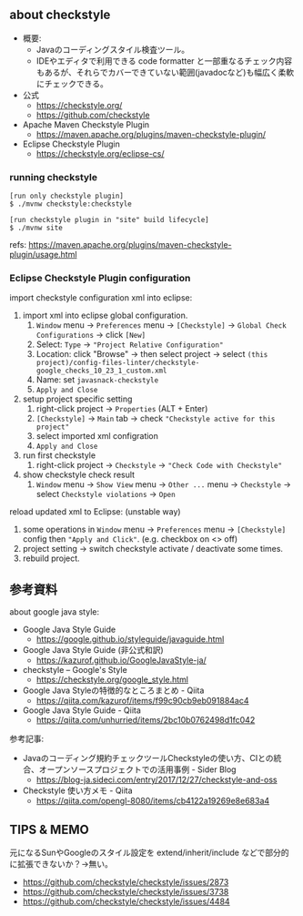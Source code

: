 ## about checkstyle

- 概要:
  - Javaのコーディングスタイル検査ツール。
  - IDEやエディタで利用できる code formatter と一部重なるチェック内容もあるが、それらでカバーできていない範囲(javadocなど)も幅広く柔軟にチェックできる。
- 公式
  - https://checkstyle.org/
  - https://github.com/checkstyle
- Apache Maven Checkstyle Plugin
  - https://maven.apache.org/plugins/maven-checkstyle-plugin/
- Eclipse Checkstyle Plugin
  - https://checkstyle.org/eclipse-cs/

### running checkstyle 

```
[run only checkstyle plugin]
$ ./mvnw checkstyle:checkstyle

[run checkstyle plugin in "site" build lifecycle]
$ ./mvnw site
```

refs: https://maven.apache.org/plugins/maven-checkstyle-plugin/usage.html

### Eclipse Checkstyle Plugin configuration

import checkstyle configuration xml into eclipse:

1. import xml into eclipse global configuration.
   1. `Window` menu -> `Preferences` menu -> `[Checkstyle]` -> `Global Check Configurations` -> click `[New]`
   2. Select: `Type` -> `"Project Relative Configuration"`
   3. Location: click "Browse" -> then select project -> select `(this project)/config-files-linter/checkstyle-google_checks_10_23_1_custom.xml`
   4. Name: set `javasnack-checkstyle`
   5. `Apply and Close`
2. setup project specific setting
   1. right-click project -> `Properties` (ALT + Enter)
   2. `[Checkstyle]` -> `Main` tab -> check `"Checkstyle active for this project"`
   3. select imported xml configration
   4. `Apply and Close`
3. run first checkstyle
   1. right-click project -> `Checkstyle` -> `"Check Code with Checkstyle"`
4. show checkstyle check result
   1. `Window` menu -> `Show View` menu -> `Other ...` menu -> `Checkstyle` -> select `Checkstyle violations` -> `Open`

reload updated xml to Eclipse: (unstable way)
1. some operations in `Window` menu -> `Preferences` menu -> `[Checkstyle]` config then `"Apply and Click"`. (e.g. checkbox on <> off)
2. project setting -> switch checkstyle activate / deactivate some times.
3. rebuild project.

## 参考資料

about google java style:

- Google Java Style Guide
  - https://google.github.io/styleguide/javaguide.html
- Google Java Style Guide (非公式和訳)
  - https://kazurof.github.io/GoogleJavaStyle-ja/
- checkstyle – Google's Style
  - https://checkstyle.org/google_style.html
- Google Java Styleの特徴的なところまとめ - Qiita
  - https://qiita.com/kazurof/items/f99c90cb9eb091884ac4
- Google Java Style Guide - Qiita
  - https://qiita.com/unhurried/items/2bc10b0762498d1fc042

参考記事:

- Javaのコーディング規約チェックツールCheckstyleの使い方、CIとの統合、オープンソースプロジェクトでの活用事例 - Sider Blog
  - https://blog-ja.sideci.com/entry/2017/12/27/checkstyle-and-oss
- Checkstyle 使い方メモ - Qiita
  - https://qiita.com/opengl-8080/items/cb4122a19269e8e683a4

## TIPS & MEMO

元になるSunやGoogleのスタイル設定を extend/inherit/include などで部分的に拡張できないか？→無い。
- https://github.com/checkstyle/checkstyle/issues/2873
- https://github.com/checkstyle/checkstyle/issues/3738
- https://github.com/checkstyle/checkstyle/issues/4484
